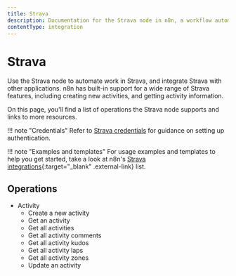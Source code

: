 ```yaml
---
title: Strava
description: Documentation for the Strava node in n8n, a workflow automation platform. Includes details of operations and configuration, and links to examples and credentials information.
contentType: integration
---
```


# Strava

Use the Strava node to automate work in Strava, and integrate Strava with other applications. n8n has built-in support for a wide range of Strava features, including creating new activities, and getting activity information. 

On this page, you'll find a list of operations the Strava node supports and links to more resources.

!!! note "Credentials"
    Refer to [Strava credentials](/integrations/builtin/credentials/strava/) for guidance on setting up authentication. 

!!! note "Examples and templates"
    For usage examples and templates to help you get started, take a look at n8n's [Strava integrations](https://n8n.io/integrations/strava/){:target="_blank" .external-link} list.


## Operations

* Activity
    * Create a new activity
    * Get an activity
    * Get all activities
    * Get all activity comments
    * Get all activity kudos
    * Get all activity laps
    * Get all activity zones
    * Update an activity

